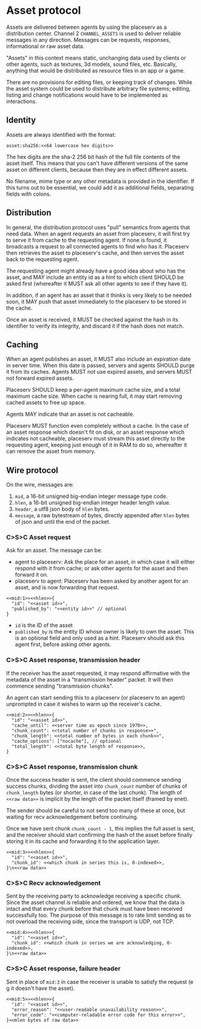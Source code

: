 # Asset protocol

Assets are delivered between agents by using the placeserv as a distribution center. 
Channel 2 `CHANNEL_ASSETS` is used to deliver reliable messages in any direction.
Messages can be requests, responses, informational or raw asset data.

"Assets" in this context means static, unchanging data used by clients or other agents,
such as textures, 3d models, sound files, etc. Basically, anything that would be
distributed as resource files in an app or a game.

There are no provisions for editing files, or keeping track of changes. While the
asset system could be used to distribute arbitrary file systems; editing, listing
and change notifications would have to be implemented as interactions.

## Identity

Assets are always identified with the format:

   `asset:sha256:<<64 lowercase hex digits>>`
 
The hex digits are the sha-2 256 bit hash of the full file contents of the asset itself.
This means that you can't have different versions of the same asset on different clients,
because then they are in effect different assets.

No filename, mime type or any other metadata is provided in the identifier. If this turns
out to be essential, we could add it as additional fields, separating fields with colons.

## Distribution

In general, the distribution protocol uses "pull" semantics from agents that need data.
When an agent requests an asset from placeserv, it will first try to serve it from cache
to the requesting agent. If none is found, it broadcasts a request to all connected agents
to find who has it. Placeserv then retrieves the asset to placeserv's cache, and then serves
the asset back to the requesting agent. 

The requesting agent might already have a good idea about who has the asset, and MAY include 
an entity id as a hint to which client SHOULD be asked first (whereafter it MUST ask all
other agents to see if they have it).

In addition, if an agent has an asset that it thinks is very likely to be needed soon, it
MAY push that asset immediately to the placeserv to be stored in the cache.

Once an asset is received, it MUST be checked against the hash in its identifier to verify
its integrity, and discard it if the hash does not match.

## Caching

When an agent publishes an asset, it MUST also include an expiration date in server time.
When this date is passed, servers and agents SHOULD purge it from its caches. Agents MUST
not use expired assets, and servers MUST not forward expired assets.

Placeserv SHOULD keep a per-agent maximum cache size, and a total maximum cache size.
When cache is nearing full, it may start removing cached assets to free up space.

Agents MAY indicate that an asset is not cacheable.

Placeserv MUST function even completely without a cache. In the case of an asset response
which doesn't fit on disk, or an asset response which indicates not cacheable, placeserv 
must stream this asset directly to the requesting agent, keeping just enough of it in RAM 
to do so, whereafter it can remove the asset from memory.

## Wire protocol

On the wire, messages are:

1. `mid`, a 16-bit unsigned big-endian integer message type code.
2. `hlen`, a 16-bit unsigned big-endian integer header length value.
4. `header`, a utf8 json body of `hlen` bytes.
5. `message`, a raw bytestream of bytes, directly appended after `hlen` bytes
   of json and until the end of the packet.

### C>S>C Asset request

Ask for an asset. The message can be:

* agent to placeserv: Ask the place for an asset, in which case it will either
  respond with it from cache; or ask other agents for the asset and then forward
  it on.
* placeserv to agent: Placeserv has been asked by another agent for an asset, and
  is now forwarding that request.

```
<<mid:1>><<hlen>>{
  "id": "<<asset id>>",
  "published_by": "<<entity id>>" // optional
}
```

* `id` is the ID of the asset
* `published_by` is the entity ID whose owner is likely to own the asset. This
  is an optional field and only used as a hint.
  Placeserv should ask this agent first, before asking other agents.

### C>S>C Asset response, transmission header

If the receiver has the asset requested, it may respond affirmative with the
metadata of the asset in a "transmission header" packet. It will then commence sending
"transmission chunks".

An agent can start sending this to a placeserv (or placeserv to an agent) unprompted
in case it wishes to warm up the receiver's cache.

```
<<mid:2>><<hlen>>{
  "id": "<<asset id>>",
  "cache_until": <<server time as epoch since 1970>>,
  "chunk_count": <<total number of chunks in response>>",
  "chunk_length": <<total number of bytes in each chunk>>",
  "cache_options": ["nocache"], // optional
  "total_length": <<total byte length of response>>,
}
```


### C>S>C Asset response, transmission chunk

Once the success header is sent, the client should commence sending success
chunks, dividing the asset into `chunk_count` number of chunks of
`chunk_length` bytes (or shorter, in case of the last chunk). The length
of `<<raw data>>` is implicit by the length of the packet itself (framed by enet).

The sender should be careful to not send too many of these at once,
but waiting for recv acknowledgement before continuing.

Once we have sent chunk `chunk_count - 1`, this implies the full asset is sent,
and the receiver should start confirming the hash of the asset before
finally storing it in its cache and forwarding it to the application layer.

```
<<mid:3>><<hlen>>{
  "id": "<<asset id>>",
  "chunk_id": <<which chunk in series this is, 0-indexed>>,
}\n<<raw data>>
```

### C>S>C Recv acknowledgement

Sent by the receiving party to acknowledge receiving a specific chunk. Since
the asset channel is reliable and ordered, we know that the data is intact and
that every chunk before that chunk must have been received successfully too.
The purpose of this message is to rate limit sending as to not overload the
receiving side, since the transport is UDP, not TCP.

```
<<mid:4>><<hlen>>{
  "id": "<<asset id>>",
  "chunk_id": <<which chunk in series we are acknowledging, 0-indexed>>,
}\n<<raw data>>
```

### C>S>C Asset response, failure header

Sent in place of `mid:3` in case the receiver is unable to satisfy the
request (e g it doesn't have the asset).

```
<<mid:5>><<hlen>>{
  "id": "<<asset id>>",
  "error_reason": "<<user-readable unavailability reason>>",
  "error_code": "<<computer-reladable error code for this error>>",
}<<mlen bytes of raw data>>
```

